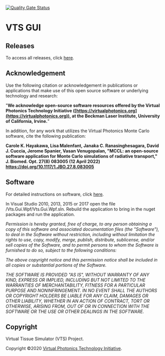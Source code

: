 [![Quality Gate Status](https://sonarcloud.io/api/project_badges/measure?project=VirtualPhotonics_Vts.Gui.Wpf&metric=alert_status)](https://sonarcloud.io/summary/new_code?id=VirtualPhotonics_Vts.Gui.Wpf)

# VTS GUI

## Releases
To access all releases, click [here](https://github.com/VirtualPhotonics/Vts.Gui.Wpf/releases). 

## Acknowledgement
Use the following citation or acknowledgement in publications or applications that make use of this open source software or underlying technology and research:

"__We acknowledge open-source software resources offered by the Virtual Photonics Technology Initiative ([https://virtualphotonics.org](https://virtualphotonics.org)), at the Beckman Laser Institute, University of California, Irvine.__"

In addition, for any work that utilizes the Virtual Photonics Monte Carlo software, cite the following publication:

__Carole K. Hayakawa, Lisa Malenfant, Janaka C. Ranasinghesagara, David J. Cuccia, Jerome Spanier, Vasan Venugopalan, "MCCL: an open-source software application for Monte Carlo simulations of radiative transport," J. Biomed. Opt. 27(8) 083005 (12 April 2022) https://doi.org/10.1117/1.JBO.27.8.083005__

## Software

For detailed instructions on software, click [here](https://github.com/VirtualPhotonics/Vts.Gui.Wpf/wiki/Software). 

In Visual Studio 2010, 2013, 2015 or 2017 open the file /Vts.Gui.Wpf/Vts.Gui.Wpf.sln. Rebuild the application to bring in the nuget packages and run the application.

_Permission is hereby granted, free of charge, to any person obtaining a copy of this software and associated documentation files (the "Software"), to deal in the Software without restriction, including without limitation the rights to use, copy, modify, merge, publish, distribute, sublicense, and/or sell copies of the Software, and to permit persons to whom the Software is furnished to do so, subject to the following conditions:_

_The above copyright notice and this permission notice shall be included in all copies or substantial portions of the Software._

_THE SOFTWARE IS PROVIDED "AS IS", WITHOUT WARRANTY OF ANY KIND, EXPRESS OR IMPLIED, INCLUDING BUT NOT LIMITED TO THE WARRANTIES OF MERCHANTABILITY, FITNESS FOR A PARTICULAR PURPOSE AND NONINFRINGEMENT. IN NO EVENT SHALL THE AUTHORS OR COPYRIGHT HOLDERS BE LIABLE FOR ANY CLAIM, DAMAGES OR OTHER LIABILITY, WHETHER IN AN ACTION OF CONTRACT, TORT OR OTHERWISE, ARISING FROM, OUT OF OR IN CONNECTION WITH THE SOFTWARE OR THE USE OR OTHER DEALINGS IN THE SOFTWARE._

## Copyright
Virtual Tissue Simulator (VTS) Project.

Copyright ©2020 [Virtual Photonics Technology Initiative](https://virtualphotonics.org/).
